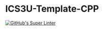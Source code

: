 # ICS3U-Template-CPP

[![GitHub's Super Linter](https://github.com/JacksonNaufal/ICS3U-Unit4-02-CPP/workflows/GitHub's%20Super%20Linter/badge.svg)](https://github.com/JacksonNaufal/ICS3U-Unit4-02-CPP/actions)

